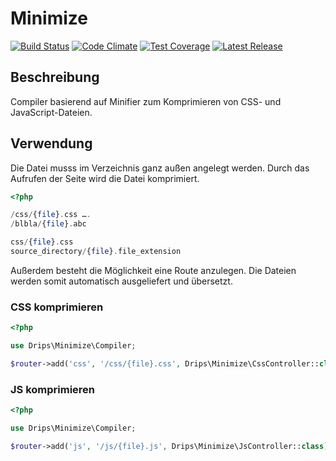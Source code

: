 # Minimize

[![Build Status](https://travis-ci.org/Prowect/Minimize.svg)](https://travis-ci.org/Prowect/Minimize)
[![Code Climate](https://codeclimate.com/github/Prowect/MinimizeCompiler/badges/gpa.svg)](https://codeclimate.com/github/Prowect/MinimizeCompiler)
[![Test Coverage](https://codeclimate.com/github/Prowect/MinimizeCompiler/badges/coverage.svg)](https://codeclimate.com/github/Prowect/MinimizeCompiler/coverage)
[![Latest Release](https://img.shields.io/packagist/v/drips/Minimize.svg)](https://packagist.org/packages/drips/minimize)

## Beschreibung

Compiler basierend auf Minifier zum Komprimieren von CSS- und JavaScript-Dateien.

## Verwendung

Die Datei musss im Verzeichnis ganz außen angelegt werden. Durch das Aufrufen der Seite wird die Datei komprimiert.


```php
<?php

/css/{file}.css ….
/blbla/{file}.abc

css/{file}.css
source_directory/{file}.file_extension
```
Außerdem besteht die Möglichkeit eine Route anzulegen. Die Dateien werden somit automatisch ausgeliefert und übersetzt.

### CSS komprimieren

```php
<?php

use Drips\Minimize\Compiler;

$router->add('css', '/css/{file}.css', Drips\Minimize\CssController::class)
```

### JS komprimieren

```php
<?php

use Drips\Minimize\Compiler;

$router->add('js', '/js/{file}.js', Drips\Minimize\JsController::class)
```
